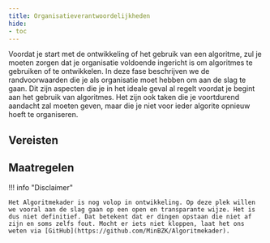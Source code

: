```yaml
--- 
title: Organisatieverantwoordelijkheden
hide:
- toc
---
```


Voordat je start met de ontwikkeling of het gebruik van een algoritme, zul je moeten zorgen dat je organisatie voldoende ingericht is om algoritmes te gebruiken of te ontwikkelen. 
In deze fase beschrijven we de randvoorwaarden die je als organisatie moet hebben om aan de slag te gaan. Dit zijn aspecten die je in het ideale geval al regelt voordat je begint aan het gebruik van algoritmes.
Het zijn ook taken die je voortdurend aandacht zal moeten geven, maar die je niet voor ieder algorite opnieuw hoeft te organiseren. 

## Vereisten

<!-- list_vereisten levenscyclus/organisatieverantwoordelijkheden no-rol no-levenscyclus no-search no-onderwerp -->

## Maatregelen

<!-- list_maatregelen levenscyclus/organisatieverantwoordelijkheden no-rol no-levenscyclus no-search no-onderwerp -->


!!! info "Disclaimer"

    Het Algoritmekader is nog volop in ontwikkeling. Op deze plek willen we vooral aan de slag gaan op een open en transparante wijze. Het is dus niet definitief. Dat betekent dat er dingen opstaan die niet af zijn en soms zelfs fout. Mocht er iets niet kloppen, laat het ons weten via [GitHub](https://github.com/MinBZK/Algoritmekader).
